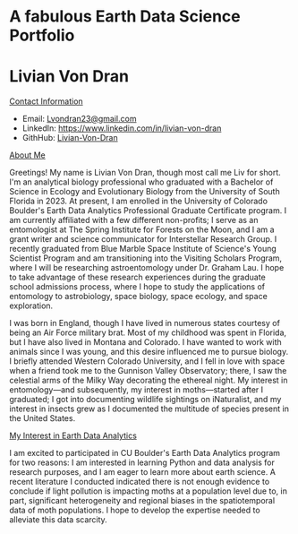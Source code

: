 # A fabulous Earth Data Science Portfolio
# Livian Von Dran

<ins>Contact Information</ins>
* Email: Lvondran23@gmail.com
* LinkedIn: https://www.linkedin.com/in/livian-von-dran
* GithHub: [Livian-Von-Dran](https://github.com/Livian-Von-Dran)

<ins>About Me</ins>

Greetings! My name is Livian Von Dran, though most call me Liv for short. I'm an analytical biology professional who graduated with a Bachelor of Science in Ecology and Evolutionary Biology from the University of South Florida in 2023. At present, I am enrolled in the University of Colorado Boulder's Earth Data Analytics Professional Graduate Certificate program. I am currently affiliated with a few different non-profits; I serve as an entomologist at The Spring Institute for Forests on the Moon, and I am a grant writer and science communicator for Interstellar Research Group. I recently graduated from Blue Marble Space Institute of Science's Young Scientist Program and am transitioning into the Visiting Scholars Program, where I will be researching astroentomology under Dr. Graham Lau. I hope to take advantage of these research experiences during the graduate school admissions process, where I hope to study the applications of entomology to astrobiology, space biology, space ecology, and space exploration.  

I was born in England, though I have lived in numerous states courtesy of being an Air Force military brat. Most of my childhood was spent in Florida, but I have also lived in Montana and Colorado. I have wanted to work with animals since I was young, and this desire influenced me to pursue biology. I briefly attended Western Colorado University, and I fell in love with space when a friend took me to the Gunnison Valley Observatory; there, I saw the celestial arms of the Milky Way decorating the ethereal night. My interest in entomology—and subsequently, my interest in moths—started after I graduated; I got into documenting wildlife sightings on iNaturalist, and my interest in insects grew as I documented the multitude of species present in the United States.

<ins>My Interest in  Earth Data Analytics</ins>

I am excited to participated in CU Boulder's Earth Data Analytics program for two reasons: I am interested in learning Python and data analysis for research purposes, and I am eager to learn more about earth science. A recent literature I conducted indicated there is not enough evidence to conclude if light pollution is impacting moths at a population level due to, in part, significant heterogeneity and regional biases in the spatiotemporal data of moth populations. I hope to develop the expertise needed to alleviate this data scarcity.
